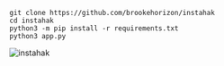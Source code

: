 ```
git clone https://github.com/brookehorizon/instahak
cd instahak
python3 -m pip install -r requirements.txt
python3 app.py
```

![instahak](https://user-@its_official_queen_04images.githubusercontent.com/86805843/180642395-14bd6019-c46c-4c17-9964-232bd0b29d4e.png)
